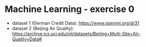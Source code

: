 # Machine Learning - exercise 0
* dataset 1 (German Credit Data): https://www.openml.org/d/31
* dataset 2 (Beijing Air Quality): https://archive.ics.uci.edu/ml/datasets/Beijing+Multi-Site+Air-Quality+Data#

